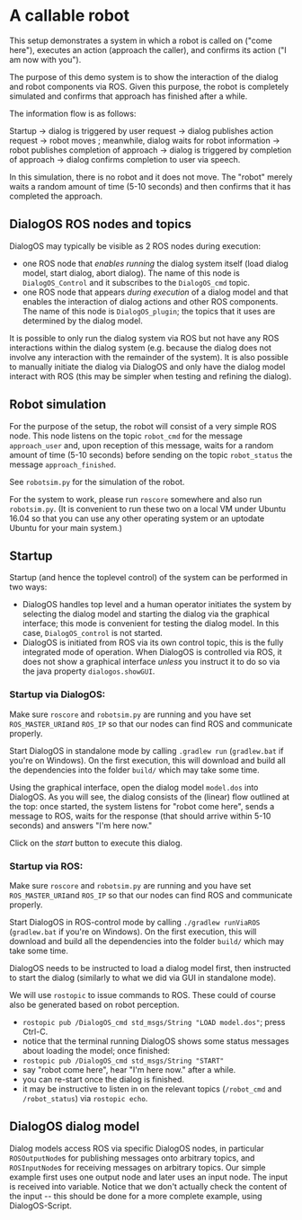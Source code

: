 # A callable robot

This setup demonstrates a system in which a robot is called on ("come here"), executes an action (approach the caller), and confirms its action ("I am now with you").

The purpose of this demo system is to show the interaction of the dialog and robot components via ROS. Given this purpose, the robot is completely simulated and confirms that approach has finished after a while.

The information flow is as follows:

Startup
 → dialog is triggered by user request
 → dialog publishes action request
 → robot moves ; meanwhile, dialog waits for robot information
 → robot publishes completion of approach
 → dialog is triggered by completion of approach
 → dialog confirms completion to user via speech.

In this simulation, there is no robot and it does not move. The "robot" merely waits a random amount of time (5-10 seconds) and then confirms that it has completed the approach.

## DialogOS ROS nodes and topics

DialogOS may typically be visible as 2 ROS nodes during execution: 

* one ROS node that _enables running_ the dialog system itself (load dialog model, start dialog, abort dialog). The name of this node is `DialogOS_Control` and it subscribes to the `DialogOS_cmd` topic.
* one ROS node that appears _during execution_ of a dialog model and that enables the interaction of dialog actions and other ROS components. The name of this node is `DialogOS_plugin`; the topics that it uses are determined by the dialog model.

It is possible to only run the dialog system via ROS but not have any ROS interactions within the dialog system (e.g. because the dialog does not involve any interaction with the remainder of the system). It is also possible to manually initiate the dialog via DialogOS and only have the dialog model interact with ROS (this may be simpler when testing and refining the dialog).

## Robot simulation

For the purpose of the setup, the robot will consist of a very simple ROS node. 
This node listens on the topic `robot_cmd` for the message `approach_user` and, 
upon reception of this message, waits for a random amount of time (5-10 seconds) 
before sending on the topic `robot_status` the message `approach_finished`.

See `robotsim.py` for the simulation of the robot. 

For the system to work, please run `roscore` somewhere and also run `robotsim.py`.
(It is convenient to run these two on a local VM under Ubuntu 16.04 so that 
you can use any other operating system or an uptodate Ubuntu for your main system.)

## Startup

Startup (and hence the toplevel control) of the system can be performed in two ways: 

* DialogOS handles top level and a human operator initiates the system by selecting
the dialog model and starting the dialog via the graphical interface; 
this mode is convenient for testing the dialog model. 
In this case, `DialogOS_control` is not started.
* DialogOS is initiated from ROS via its own control topic, 
this is the fully integrated mode of operation.
When DialogOS is controlled via ROS, it does not show a graphical interface
_unless_ you instruct it to do so via the java property `dialogos.showGUI`.

### Startup via DialogOS:

Make sure `roscore` and `robotsim.py` are running and you have set 
`ROS_MASTER_URI`and `ROS_IP` so that our nodes can find ROS and communicate properly.

Start DialogOS in standalone mode by calling `.gradlew run` (`gradlew.bat` if you're on Windows).
On the first execution, this will download and build 
all the dependencies into the folder `build/` which may take some time.

Using the graphical interface, open the dialog model `model.dos` into DialogOS.
As you will see, the dialog consists of the (linear) flow outlined at the top:
once started, the system listens for "robot come here", sends a message to ROS,
waits for the response (that should arrive within 5-10 seconds) and answers "I'm here now."

Click on the _start_ button to execute this dialog. 

### Startup via ROS:

Make sure `roscore` and `robotsim.py` are running and you have set 
`ROS_MASTER_URI`and `ROS_IP` so that our nodes can find ROS and communicate properly.

Start DialogOS in ROS-control mode by calling `./gradlew runViaROS` (`gradlew.bat` if you're on Windows).
On the first execution, this will download and build 
all the dependencies into the folder `build/` which may take some time.

DialogOS needs to be instructed to load a dialog model first, then instructed 
to start the dialog (similarly to what we did via GUI in standalone mode).

We will use `rostopic` to issue commands to ROS. These could of course also 
be generated based on robot perception.

* `rostopic pub /DialogOS_cmd std_msgs/String "LOAD model.dos"`; press Ctrl-C.
* notice that the terminal running DialogOS shows some status messages about 
loading the model; once finished:
* `rostopic pub /DialogOS_cmd std_msgs/String "START"`
* say "robot come here", hear "I'm here now." after a while.
* you can re-start once the dialog is finished. 
* it may be instructive to listen in on the relevant topics (`/robot_cmd` and `/robot_status`)
via `rostopic echo`.

## DialogOS dialog model

Dialog models access ROS via specific DialogOS nodes, in particular `ROSOutputNode`s
for publishing messages onto arbitrary topics, and `ROSInputNode`s for receiving 
messages on arbitrary topics. Our simple example first uses one output node and 
later uses an input node. The input is received into variable. Notice that we don't
actually check the content of the input -- this should be done for a more complete 
example, using DialogOS-Script.


